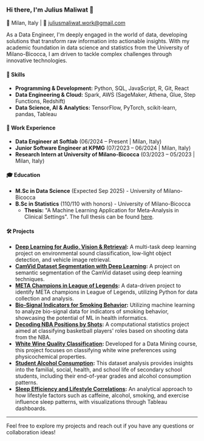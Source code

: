 ### Hi there, I'm Julius Maliwat 👋

📍 Milan, Italy | 📧 juliusmaliwat.work@gmail.com

As a Data Engineer, I'm deeply engaged in the world of data, developing solutions that transform raw information into actionable insights. With my academic foundation in data science and statistics from the University of Milano-Bicocca, I am driven to tackle complex challenges through innovative technologies.

#### 🔧 Skills

- **Programming & Development:** Python, SQL, JavaScript, R, Git, React
- **Data Engineering & Cloud:** Spark, AWS (SageMaker, Athena, Glue, Step Functions, Redshift)
- **Data Science, AI & Analytics:** TensorFlow, PyTorch, scikit-learn, pandas, Tableau

#### 💼 Work Experience

- **Data Engineer at Softlab** (06/2024 – Present | Milan, Italy)
- **Junior Software Engineer at KPMG** (07/2023 – 06/2024 | Milan, Italy)
- **Research Intern at University of Milano-Bicocca** (03/2023 – 05/2023 | Milan, Italy)

#### 🎓 Education

- **M.Sc in Data Science** (Expected Sep 2025) - University of Milano-Bicocca
- **B.Sc in Statistics** (110/110 with honors) - University of Milano-Bicocca
  - **Thesis:** "A Machine Learning Application for Meta-Analysis in Clinical Settings". The full thesis can be found [here](https://github.com/JuliusMaliwat/bachelor-thesis). 

#### 🛠️ Projects
- **[Deep Learning for Audio, Vision & Retrieval](https://github.com/JuliusMaliwat/deep-learning-audio-vision-retrieval):** A multi-task deep learning project on environmental sound classification, low-light object detection, and vehicle image retrieval.
- **[CamVid Dataset Segmentation with Deep Learning](https://github.com/JuliusMaliwat/semantic-segmentation-camvid):** A project on semantic segmentation of the CamVid dataset using deep learning techniques.
- **[META Champions in League of Legends](https://github.com/JuliusMaliwat/META-champions-lol):** A data-driven project to identify META champions in League of Legends, utilizing Python for data collection and analysis.
- **[Bio-Signal Indicators for Smoking Behavior](https://github.com/JuliusMaliwat/smoke-signals-ml):** Utilizing machine learning to analyze bio-signal data for indicators of smoking behavior, showcasing the potential of ML in health informatics.
- **[Decoding NBA Positions by Shots](https://github.com/JuliusMaliwat/decoding-nba-positions-by-shots):** A computational statistics project aimed at classifying basketball players' roles based on shooting data from the NBA.
- **[White Wine Quality Classification](https://github.com/JuliusMaliwat/white-wine-quality-classification):** Developed for a Data Mining course, this project focuses on classifying white wine preferences using physicochemical properties.
- **[Student Alcohol Consumption](https://github.com/JuliusMaliwat/student-alcohol-consumption):** This dataset analysis provides insights into the familial, social, health, and school life of secondary school students, including their end-of-year grades and alcohol consumption patterns.
- **[Sleep Efficiency and Lifestyle Correlations](https://github.com/JuliusMaliwat/sleep-efficiency-lifestyle):** An analytical approach to how lifestyle factors such as caffeine, alcohol, smoking, and exercise influence sleep patterns, with visualizations through Tableau dashboards.

---

Feel free to explore my projects and reach out if you have any questions or collaboration ideas!
